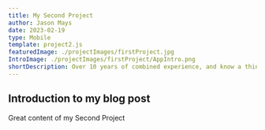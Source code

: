 ```yaml
---
title: My Second Project
author: Jason Mays
date: 2023-02-19
type: Mobile
template: project2.js
featuredImage: ./projectImages/firstProject.jpg
IntroImage: ./projectImages/firstProject/AppIntro.png
shortDescription: Over 10 years of combined experience, and know a thing or two about designing websites and mobile apps.
---
```


## Introduction to my blog post

Great content of my Second Project